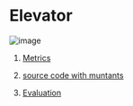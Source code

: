 # Elevator

![image](https://raw.githubusercontent.com/test4cc/vamos2020/master/featureModel/Elevator.JPG)

1. [Metrics](https://github.com/test4cc/vamos2020/blob/master/metrics/Elevator.csv)
 
2. [source code with muntants](https://github.com/test4cc/vamos2020/tree/master/dataset_with_mutant/Elevator)

3. [Evaluation](https://github.com/test4cc/vamos2020/tree/master/workspace_IncLing/Elevator)
 
